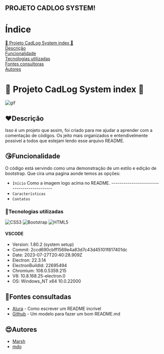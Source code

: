## PROJETO CADLOG SYSTEM!

# Índice

[🛒 Projeto CadLog System index 🛒](#Projeto-CadLog-System-index)  
[Descrição](#descri%C3%A7%C3%A3o)  
[Funcionalidade](#funcionalidade)  
[Tecnologias utilizadas](#tecnologias-utilizadas)  
[Fontes consultoras](#fontes-consultadas)  
[Autores](#autores)  

# 🛒 Projeto CadLog System index 🛒
![gif](gif/cadloggif.gif)
## ❤️Descrição
Isso é um projeto que assim, foi criado para me ajudar a aprender com a comentação de códigos. Os jeito mais organizados e entendivelmente possivel a todos que estejam lendo esse arquivo README.
## 😘Funcionalidade
O código está servindo como uma demonstração de um estilo e edição de bootstrap. Que cira uma pagina aonde temos as opções:
- `Início`
Como a imagem logo acima no README. --------------------------------------------
- `Características`
- `Contatos`
### 💖Tecnologias utilizadas
![CSS3](https://img.shields.io/badge/css3-%231572B6.svg?style=for-the-badge&logo=css3&logoColor=white)
![Bootstrap](https://img.shields.io/badge/bootstrap-%23563D7C.svg?style=for-the-badge&logo=bootstrap&logoColor=white)
![HTML5](https://img.shields.io/badge/html5-%23E34F26.svg?style=for-the-badge&logo=html5&logoColor=white)
#### VSCODE
- Version: 1.80.2 (system setup)  
- Commit: 2ccd690cbff1569e4a83d7c43d45101f817401dc  
- Date: 2023-07-27T20:40:28.909Z  
- Electron: 22.3.14  
- ElectronBuildId: 22695494  
- Chromium: 108.0.5359.215   
- V8: 10.8.168.25-electron.0  
- OS: Windows_NT x64 10.0.22000  
## 🥰Fontes consultadas

* [Alura](https://www.alura.com.br/artigos/escrever-bom-readme) - Como escrever um README incrível
* [Github](https://gist.github.com/lohhans/f8da0b147550df3f96914d3797e9fb89) - Um modelo para fazer um bom README.md

## 😍Autores
* [Marsh](https://github.com/MarshyyUWU)
* [mdo](https://twitter.com/mdo)